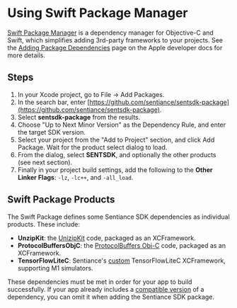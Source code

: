 # Using Swift Package Manager

[Swift Package Manager](https://developer.apple.com/documentation/xcode/swift-packages) is a dependency manager for Objective-C and Swift, which simplifies adding 3rd-party frameworks to your projects. See the [Adding Package Dependencies](https://developer.apple.com/documentation/xcode/adding-package-dependencies-to-your-app) page on the Apple developer docs for more details.

## Steps

1. In your Xcode project, go to File -> Add Packages.
2. In the search bar, enter [https://github.com/sentiance/sentsdk-package](https://github.com/sentiance/sentsdk-package).
3. Select **sentsdk-package** from the results.
4. Choose "Up to Next Minor Version" as the Dependency Rule, and enter the target SDK version.
5. Select your project from the "Add to Project" section, and click Add Package. Wait for the product select dialog to load.
6. From the dialog, select **SENTSDK**, and optionally the other products (see next section).
7. Finally in your project build settings, add the following to the **Other Linker Flags**: `-lz`, `-lc++`, and `-all_load`.

## Swift Package Products

The Swift Package defines some Sentiance SDK dependencies as individual products. These include:

* **UnzipKit**: the [UnizipKit](https://github.com/abbeycode/UnzipKit) code, packaged as an XCFramework.
* **ProtocolBuffersObjC**: the [ProtocolBuffers Obj-C](https://github.com/protocolbuffers/protobuf/tree/main/objectivec) code, packaged as an XCFramework.
* **TensorFlowLiteC**: Sentiance's [custom](../../../appendix/ios/m1-simulator-support.md) TensorFlowLiteC XCFramework, supporting M1 simulators.

These dependencies must be met in order for your app to build successfully. If your app already includes a [compatible version](../../../appendix/ios/dependencies.md) of a dependency, you can omit it when adding the Sentiance SDK package.

